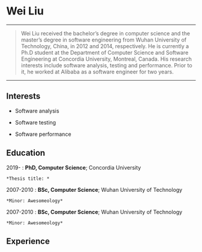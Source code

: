 Wei Liu
============

----

>  Wei Liu received the bachelor’s degree in computer science and the master’s degree in software engineering from Wuhan University of Technology, China, in 2012 and 2014, 
>  respectively. He is currently a Ph.D student at the Department of Computer Science and Software Engineering at Concordia University, Montreal, Canada. His research interests 
>  include software analysis, testing and performance. Prior to it, he worked at Alibaba as a software engineer for two years.

----

Interests
---------

* Software analysis

* Software testing

* Software performance


Education
---------

2019- 
:   **PhD, Computer Science**; Concordia University

    *Thesis title: *

2007-2010
:   **BSc, Computer Science**; Wuhan University of Technology

    *Minor: Awesomeology*
    
2007-2010
:   **BSc, Computer Science**; Wuhan University of Technology

    *Minor: Awesomeology*


Experience
---------

